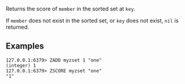 Returns the score of `member` in the sorted set at `key`.

If `member` does not exist in the sorted set, or `key` does not exist, `nil` is
returned.

## Examples

```
127.0.0.1:6379> ZADD myzset 1 "one"
(integer) 1
127.0.0.1:6379> ZSCORE myzset "one"
"1"
```
